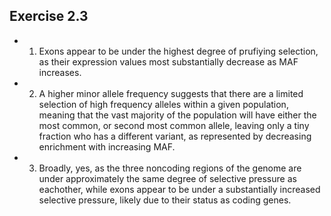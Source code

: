 ## Exercise 2.3
- 1. Exons appear to be under the highest degree of prufiying selection, as their expression values most substantially decrease as MAF increases.

- 2. A higher minor allele frequency suggests that there are a limited selection of high frequency alleles within a given population, meaning that the vast majority of the population will have either the most common, or second most common allele, leaving only a tiny fraction who has a different variant, as represented by decreasing enrichment with increasing MAF.

- 3. Broadly, yes, as the three noncoding regions of the genome are under approximately the same degree of selective pressure as eachother, while exons appear to be under a substantially increased selective pressure, likely due to their status as coding genes.